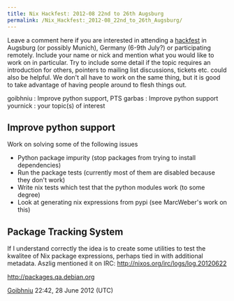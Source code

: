 ```yaml
---
title: Nix Hackfest: 2012-08 22nd to 26th Augsburg
permalink: /Nix_Hackfest:_2012-08_22nd_to_26th_Augsburg/
---
```


Leave a comment here if you are interested in attending a [hackfest](http://en.wikipedia.org/wiki/Hackathon) in Augsburg (or possibly Munich), Germany (6-9th July?) or participating remotely. Include your name or nick and mention what you would like to work on in particular. Try to include some detail if the topic requires an introduction for others, pointers to mailing list discussions, tickets etc. could also be helpful. We don't all have to work on the same thing, but it is good to take advantage of having people around to flesh things out.

goibhniu : Improve python support, PTS
garbas : Improve python support
yournick : your topic(s) of interest

Improve python support
----------------------

Work on solving some of the following issues

-   Python package impurity (stop packages from trying to install dependencies)
-   Run the package tests (currently most of them are disabled because they don't work)
-   Write nix tests which test that the python modules work (to some degree)
-   Look at generating nix expressions from pypi (see MarcWeber's work on this)

Package Tracking System
-----------------------

If I understand correctly the idea is to create some utilities to test the kwalitee of Nix package expressions, perhaps tied in with additional metadata. Aszlig mentioned it on IRC: <http://nixos.org/irc/logs/log.20120622>

<http://packages.qa.debian.org>

[Goibhniu](/User:Goibhniu "wikilink") 22:42, 28 June 2012 (UTC)